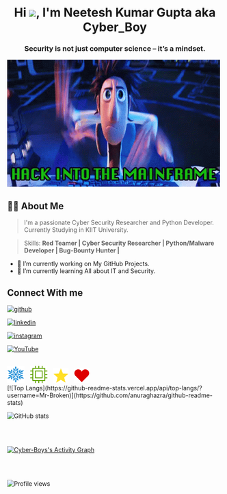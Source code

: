 <!--### Hi there 👋, \_\_**I'm Neetesh Kumar Gupta aka Cyber_Boy**\_\_
#### __*Security is not just computer science – it’s a mindset*__
-->

<h1 align="center">Hi <img src="https://raw.githubusercontent.com/MartinHeinz/MartinHeinz/master/wave.gif" width="30px">, I'm Neetesh Kumar Gupta aka Cyber_Boy</h1>
<h3 align="center">Security is not just computer science – it’s a mindset.</h3>

![gif from nerdy.dev](https://github.com/Mr-Broken/Mr-Broken/blob/main/hacker-mainframe.gif?raw=True)

<!--<img src="https://media.giphy.com/media/3oEjHWpiVIOGXT5l9m/giphy.gif" width="300">-->
## 🙋‍♂️ About Me

> I'm a passionate Cyber Security Researcher and Python Developer. Currently Studying in KIIT University. 


> Skills: **Red Teamer | Cyber Security Researcher | Python/Malware Developer | Bug-Bounty Hunter |**

- 🔭 I’m currently working on My GitHub Projects. 
- 🌱 I’m currently learning All about IT and Security. 

## Connect With me
[<img src='https://cdn.jsdelivr.net/npm/simple-icons@3.0.1/icons/github.svg' alt='github' height='40'>](https://github.com/Mr-Broken) 

[<img src='https://cdn.jsdelivr.net/npm/simple-icons@3.0.1/icons/linkedin.svg' alt='linkedin' height='40'>](https://www.linkedin.com/in/https://www.linkedin.com/neetesh407//) 

[<img src='https://cdn.jsdelivr.net/npm/simple-icons@3.0.1/icons/instagram.svg' alt='instagram' height='40'>](https://www.instagram.com/https://www.instagram.com/its_me_neetesh/)  

[<img src='https://cdn.jsdelivr.net/npm/simple-icons@3.0.1/icons/youtube.svg' alt='YouTube' height='40'>](https://www.youtube.com/channel/https://www.youtube.com/channel/UC_FtOs4utBjjbhmdaS2oh_A)  


<br>
<a href='https://archiveprogram.github.com/'><img src='https://raw.githubusercontent.com/acervenky/animated-github-badges/master/assets/acbadge.gif' width='40' height='40'></a> <a href='https://docs.github.com/en/developers'><img src='https://raw.githubusercontent.com/acervenky/animated-github-badges/master/assets/devbadge.gif' width='40' height='40'></a> <a href='https://stars.github.com/'><img src='https://raw.githubusercontent.com/acervenky/animated-github-badges/master/assets/starbadge.gif' width='35' height='35'></a> <a href='https://docs.github.com/en/github/supporting-the-open-source-community-with-github-sponsors'><img src='https://raw.githubusercontent.com/acervenky/animated-github-badges/master/assets/sponsorbadge.gif' width='35' height='35'></a> 
</br>
[![Top Langs](https://github-readme-stats.vercel.app/api/top-langs/?username=Mr-Broken)](https://github.com/anuraghazra/github-readme-stats)

![GitHub stats](https://github-readme-stats.vercel.app/api?username=Mr-Broken&show_icons=true)  

<br/>
<br/>

<a href="https://github.com/Mr-Broken/github-readme-activity-graph"><img alt="Cyber-Boys's Activity Graph" src="https://activity-graph.herokuapp.com/graph?username=Mr-Broken&bg_color=0D1117&color=5BCDEC&line=5BCDEC&point=FFFFFF&hide_border=true" /></a>

<br/>
<br/>


![Profile views](https://gpvc.arturio.dev/Mr-Broken)  
